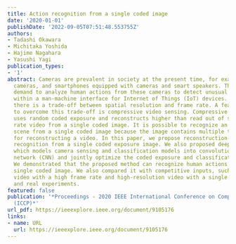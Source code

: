 ```yaml
---
title: Action recognition from a single coded image
date: '2020-01-01'
publishDate: '2022-09-05T07:51:48.553755Z'
authors:
- Tadashi Okawara
- Michitaka Yoshida
- Hajime Nagahara
- Yasushi Yagi
publication_types:
- '1'
abstract: Cameras are prevalent in society at the present time, for example, surveillance
  cameras, and smartphones equipped with cameras and smart speakers. There is an increasing
  demand to analyze human actions from these cameras to detect unusual behavior or
  within a man-machine interface for Internet of Things (IoT) devices. For a camera,
  there is a trade-off between spatial resolution and frame rate. A feasible approach
  to overcome this trade-off is compressive video sensing. Compressive video sensing
  uses random coded exposure and reconstructs higher than read out of sensor frame
  rate video from a single coded image. It is possible to recognize an action in a
  scene from a single coded image because the image contains multiple temporal information
  for reconstructing a video. In this paper, we propose reconstruction-free action
  recognition from a single coded exposure image. We also proposed deep sensing framework
  which models camera sensing and classification models into convolutional neural
  network (CNN) and jointly optimize the coded exposure and classification model simultaneously.
  We demonstrated that the proposed method can recognize human actions from only a
  single coded image. We also compared it with competitive inputs, such as low-resolution
  video with a high frame rate and high-resolution video with a single frame in simulation
  and real experiments.
featured: false
publication: '*Proceedings - 2020 IEEE International Conference on Computational Photography
  (ICCP)*'
url_pdf: https://ieeexplore.ieee.org/document/9105176
links:
- name: URL
  url: https://ieeexplore.ieee.org/document/9105176
---
```


